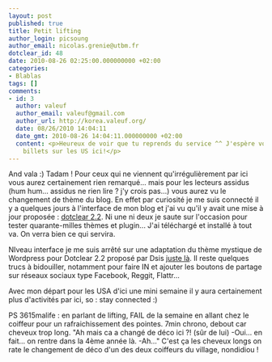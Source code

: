```yaml
---
layout: post
published: true
title: Petit lifting
author_login: picsoung
author_email: nicolas.grenie@utbm.fr
dotclear_id: 48
date: 2010-08-26 02:25:00.000000000 +02:00
categories:
- Blablas
tags: []
comments:
- id: 3
  author: valeuf
  author_email: valeuf@gmail.com
  author_url: http://korea.valeuf.org/
  date: 08/26/2010 14:04:11
  date_gmt: 2010-08-26 14:04:11.000000000 +02:00
  content: <p>Heureux de voir que tu reprends du service ^^ J'espère voir plein de
    billets sur les US ici!</p>
---
```

<p><img src="http://www.09infos.com/144.jpg" alt="" />And vala :) Tadam&nbsp;! Pour ceux qui ne viennent qu'irrégulièrement par ici vous aurez certainement rien remarqué... mais pour les lecteurs assidus (hum hum... assidus ne rien lire&nbsp;? j'y crois pas...) vous aurez vu le changement de thème du blog.
En effet par curiosité je me suis connecté il y a quelques jours à l'interface de mon blog et j'ai vu qu'il y avait une mise à jour proposée&nbsp;: <a href="http://dotclear.org" hreflang="fr">dotclear 2.2</a>. Ni une ni deux je saute sur l'occasion pour tester quarante-milles thèmes et plugin... J'ai téléchargé et installé à tout va. On verra bien ce qui servira.</p>


<p>NIveau interface je me suis arrêté sur une adaptation du thème mystique de Wordpress pour Dotclear 2.2 proposé par Dsis <a href="http://www.morefnu.org/post/2010/03/10/Thème-Mystique-pour-Dotclear2" hreflang="fr">juste là</a>.
Il reste quelques trucs à bidouiller, notamment pour faire IN et ajouter les boutons de partage sur réseaux sociaux type Facebook, Reggit, Flattr...</p>


<p>Avec mon départ pour les USA d'ici une mini semaine il y aura certainement plus d'activités par ici, so&nbsp;: stay connected :)</p>


<p>PS 3615malife&nbsp;: en parlant de lifting, FAIL de la semaine en allant chez le coiffeur pour un rafraichissement des pointes. 7min chrono, debout car cheveux trop long.
"Ah mais ca a changé de déco ici ?! (sûr de lui)
-Oui... en fait... on rentre dans la 4ème année là.
-Ah..." C'est ça les cheveux longs on rate le changement de déco d'un des deux coiffeurs du village, nondidiou&nbsp;!</p>
